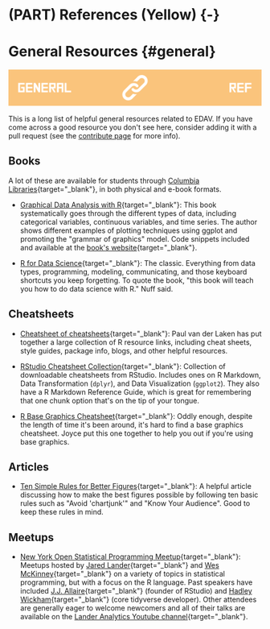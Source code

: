 # (PART) References (Yellow) {-}

# General Resources {#general}

![](images/banners/banner_resources.png)

This is a long list of helpful general resources related to EDAV. If you have come across a good resource you don't see here, consider adding it with a pull request (see the [contribute page](contribute.html) for more info).

## Books

A lot of these are available for students through [Columbia Libraries](http://library.columbia.edu/){target="_blank"}, in both physical and e-book formats. 

- [Graphical Data Analysis with R](http://rosuda.org/GDA){target="_blank"}: This book systematically goes through the different types of data, including categorical variables, continuous variables, and time series. The author shows different examples of plotting techniques using ggplot and promoting the "grammar of graphics" model. Code snippets included and available at the [book's website](http://rosuda.org/GDA){target="_blank"}.

- [R for Data Science](http://r4ds.had.co.nz/){target="_blank"}: The classic. Everything from data types, programming, modeling, communicating, and those keyboard shortcuts you keep forgetting. To quote the book, "this book will teach you how to do data science with R." Nuff said.

## Cheatsheets

- [Cheatsheet of cheatsheets](https://paulvanderlaken.com/author/lakenp/){target="_blank"}: Paul van der Laken has put together a large collection of R resource links, including cheat sheets, style guides, package info, blogs, and other helpful resources. 

- [RStudio Cheatsheet Collection](https://www.rstudio.com/resources/cheatsheets/){target="_blank"}: Collection of downloadable cheatsheets from RStudio. Includes ones on R Markdown, Data Transformation (`dplyr`), and Data Visualization (`ggplot2`). They also have a R Markdown Reference Guide, which is great for remembering that one chunk option that's on the tip of your tongue.

- [R Base Graphics Cheatsheet](https://github.com/jtr13/codehelp/blob/master/R/BaseGraphicsCheatsheet.pdf){target="_blank"}: Oddly enough, despite the length of time it's been around, it's hard to find a base graphics cheatsheet. Joyce put this one together to help you out if you're using base graphics.

## Articles

- [Ten Simple Rules for Better Figures](https://journals.plos.org/ploscompbiol/article?id=10.1371/journal.pcbi.1003833){target="_blank"}: A helpful article discussing how to make the best figures possible by following ten basic rules such as "Avoid 'chartjunk'" and "Know Your Audience". Good to keep these rules in mind.

## Meetups

- [New York Open Statistical Programming Meetup](https://www.meetup.com/nyhackr/){target="_blank"}: Meetups hosted by [Jared Lander](https://www.jaredlander.com/about/){target="_blank"} and [Wes McKinney](http://wesmckinney.com/){target="_blank"} on a variety of topics in statistical programming, but with a focus on the R language. Past speakers have included [J.J. Allaire](https://en.wikipedia.org/wiki/Joseph_J._Allaire){target="_blank"} (founder of RStudio) and [Hadley Wickham](http://hadley.nz/){target="_blank"} (core tidyverse developer). Other attendees are generally eager to welcome newcomers and all of their talks are available on the [Lander Analytics Youtube channel](https://www.youtube.com/channel/UC2-hKemnrmVCH_29duyJ26A){target="_blank"}.



